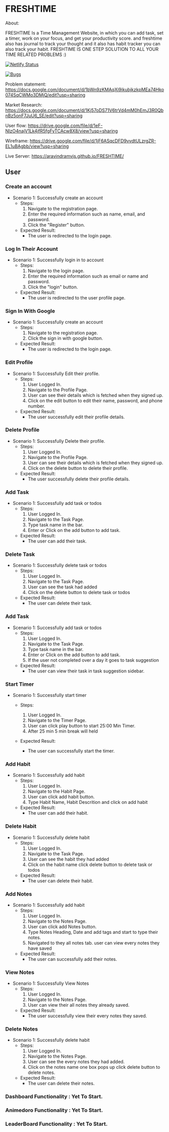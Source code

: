 # FRESHTIME
About:

FRESHTIME Is a Time Management Website, in which you can add task, set a timer, work on your focus, and get your productivity score. and freshtime also has journal to track your thought and it also has habit tracker you can also track your habit. FRESHTIME IS ONE STEP SOLUTION TO ALL YOUR TIME RELATED PROBLEMS :)

[![Netlify Status](https://api.netlify.com/api/v1/badges/bbd91f27-7205-472e-a05b-d3bd6127e6a1/deploy-status)](https://app.netlify.com/sites/freshtime/deploys)

[![Bugs](https://sonarcloud.io/api/project_badges/measure?project=fssa-batch3_aravind.venkedeshwaran__web_project&metric=bugs)](https://sonarcloud.io/summary/new_code?id=fssa-batch3_aravind.venkedeshwaran__web_project)

Problem statement: https://docs.google.com/document/d/1bWn9zKMAqXi9ikubjkzkpMEa74Hko074SqCWMo3DMjQ/edit?usp=sharing

Market Research: https://docs.google.com/document/d/1Kj57oDS71V6trVd4mM0hEmJ3R0QbnBz5onF7JuU6_SE/edit?usp=sharing

User flow: https://drive.google.com/file/d/1eF-NIzO4najV1Lk4jfR5fgFyTCAcw8X8/view?usp=sharing

Wireframe: https://drive.google.com/file/d/1jF6ASqcDFD9vvdtULzrgZR-EL1uBAgbb/view?usp=sharing

Live Server: https://aravindramvjs.github.io/FRESHTIME/



## User

### Create an account
- Scenario 1: Successfully create an account
    - Steps:
        1. Navigate to the registration page.
        2. Enter the required information such as name, email, and password.
        3. Click the "Register" button.
    - Expected Result:
        - The user is redirected to the login page.

### Log In Their Account
- Scenario 1: Successfully login in to account
    - Steps:
        1. Navigate to the login page.
        2. Enter the required information such as email or name and password.
        3. Click the "login" button.
    - Expected Result:
        - The user is redirected to the user profile page.

### Sign In With Google
- Scenario 1: Successfully create an account
    - Steps:
        1. Navigate to the registration page.
        2. Click the sign in with google button.
    - Expected Result:
        - The user is redirected to the login page.


### Edit Profile
- Scenario 1: Successfully Edit their profile.
    - Steps:
        1. User Logged In.
        2. Navigate to the Profile Page.
        3. User can see their details which is fetched when they signed up.
        4. Click on the edit button to edit their name, password, and phone number.
    - Expected Result:
        - The user successfully edit their profile details.


### Delete Profile
- Scenario 1: Successfully Delete their profile.
    - Steps:
        1. User Logged In.
        2. Navigate to the Profile Page.
        3. User can see their details which is fetched when they signed up.
        4. Click on the delete button to delete their profile.
    - Expected Result:
        - The user successfully delete their profile details.


### Add Task
- Scenario 1: Successfully add task or todos
    - Steps:
        1. User Logged In.
        2. Navigate to the Task Page.
        3. Type task name in the bar.
        4. Enter or Click on the add button to add task.
    - Expected Result:
        - The user can add their task.

### Delete Task
- Scenario 1: Successfully delete task or todos
    - Steps:
        1. User Logged In.
        2. Navigate to the Task Page.
        3. User can see the task had added
        4. Click on the delete button to delete task or todos
    - Expected Result:
        - The user can delete their task.


### Add Task
- Scenario 1: Successfully add task or todos
    - Steps:
        1. User Logged In.
        2. Navigate to the Task Page.
        3. Type task name in the bar.
        4. Enter or Click on the add button to add task.
        5. If the user not completed over a day it goes to task suggestion
    - Expected Result:
        - The user can view their task in task suggestion sidebar.

### Start Timer
- Scenario 1: Successfully start timer
    - Steps:
        1. User Logged In.
        2. Navigate to the Timer Page.
        3. User can click play button to start 25:00 Min Timer.
        4. After 25 min 5 min break will held

    - Expected Result:
        - The user can successfully start the timer.


### Add Habit
- Scenario 1: Successfully add habit
    - Steps:
        1. User Logged In.
        2. Navigate to the Habit Page.
        3. User can click add habit button.
        4. Type Habit Name, Habit Descrition and click on add habit
    - Expected Result:
        - The user can add their habit.


### Delete Habit
- Scenario 1: Successfully delete habit
    - Steps:
        1. User Logged In.
        2. Navigate to the Task Page.
        3. User can see the habit they had added
        4. Click on the habit name click delete button to delete task or todos
    - Expected Result:
        - The user can delete their habit.

### Add Notes
- Scenario 1: Successfully add habit
    - Steps:
        1. User Logged In.
        2. Navigate to the Notes Page.
        3. User can click add Notes button.
        4. Type Notes Heading, Date and add tags and start to type their notes.
        5. Navigated to they all notes tab. user can view every notes they have saved
    - Expected Result:
        - The user can successfully add their notes.


### View Notes
- Scenario 1: Successfully View Notes
    - Steps:
        1. User Logged In.
        2. Navigate to the Notes Page.
        3. User can view their all notes they already saved.
    - Expected Result:
        - The user successfully view their every notes they saved.


### Delete Notes
- Scenario 1: Successfully delete habit
    - Steps:
        1. User Logged In.
        2. Navigate to the Notes Page.
        3. User can see the every notes they had added.
        4. Click on the notes name one box pops up click delete button to delete notes.
    - Expected Result:
        - The user can delete their notes.


### Dashboard Functionality : Yet To Start.

### Animedoro Functionality : Yet To Start.

### LeaderBoard Functionality : Yet To Start.

